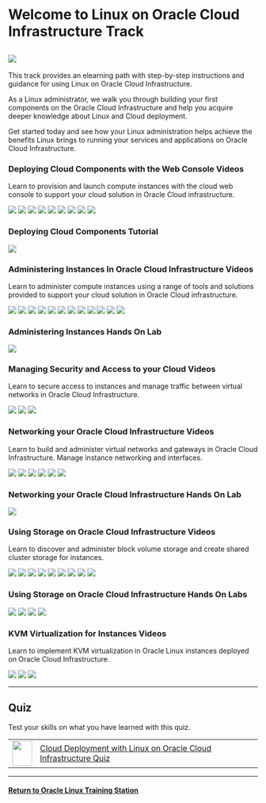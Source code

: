 
# Welcome to Linux on Oracle Cloud Infrastructure Track
![](../common/images/OLCI-1200x200-banner.png)
---
This track provides an elearning path with step-by-step instructions and guidance for using Linux on Oracle Cloud Infrastructure.

As a Linux administrator, we walk you through building your first components on the Oracle Cloud Infrastructure and help you acquire deeper knowledge about Linux and Cloud deployment.

Get started today and see how your Linux administration helps achieve the benefits Linux brings to running your services and applications on Oracle Cloud Infrastructure.

### Deploying Cloud Components with the Web Console Videos
Learn to provision and launch compute instances with the cloud web console to support your cloud solution in Oracle Cloud infrastructure.

[![](../common/images/creatLinxInst_tmp.png)](https://youtu.be/tlwlLd4GvCc)
[![](../common/images/creatAutoLinxInst_tmp.png)](https://youtu.be/eKQ6h7Onr-8)
[![](../common/images/creatWinInst_tmp.png)](https://youtu.be/8SgkZTUKwFg)
[![](../common/images/TermInst_tmp.png)](https://youtu.be/pRD_yUPuYjs)
[![](../common/images/detatt_tmp.png)](https://youtu.be/NAWAsx3cKxE)
[![](../common/images/usebv_tmp.png)](https://youtu.be/4mbAxZBy_es)
[![](../common/images/cinit_tmp.png)](https://youtu.be/P1sH3zevfHk)
[![](../common/images/terr_tmp.png)](https://youtu.be/SeBhCRr21pg)
[![](../common/images/confterr_tmp.png)](https://youtu.be/Bb25PRJ3Ats)

### Deploying Cloud Components Tutorial

[![](../common/images/terr_lab.png)](https://docs.oracle.com/en/learn/intro_terraform_linux/index.html)

### Administering Instances In Oracle Cloud Infrastructure Videos
Learn to administer compute instances using a range of tools and solutions provided to support your cloud solution in Oracle Cloud infrastructure.

[![](../common/images/enabociutil_tmp.png)](https://youtu.be/EV4ihmXZSUI)
[![](../common/images/getstartosm_tmp.png)](https://youtu.be/7qmy5VusYKA)
[![](../common/images/autolinosm_tmp.png)](https://youtu.be/Mt_zmEJ1UtM)
[![](../common/images/migautolinosm_tmp.png)](https://youtu.be/vNY4jelIdgk)
[![](../common/images/getstartosmwin_tmp.png)](https://youtu.be/DpAE_RhmRWg)
[![](../common/images/useosm_tmp.png)](https://youtu.be/txStsCT1onc)
[![](../common/images/comprpt_tmp.png)](https://youtu.be/_pKnAcA7GUs)
[![](../common/images/instpatc_tmp.png)](https://youtu.be/4eDTl5fPNKA)
[![](../common/images/kspliceoci_tmp.png)](https://youtu.be/79OMXQwUhoE)
[![](../common/images/guivnc_tmp.png)](https://youtu.be/B6et8JZFylA)
[![](../common/images/accwin_tmp.png)](https://youtu.be/d1fgBuE1GMY)
[![](../common/images/instvboxoci_tmp.png)](https://youtu.be/JFVlp5vS_3g)

### Administering Instances Hands On Lab

[![](../common/images/migratealx_lab.png)](https://luna.oracle.com/lab/8848ec22-81cd-46d5-aeab-dd2dae36118b)

### Managing Security and Access to your Cloud Videos
Learn to secure access to instances and manage traffic between virtual networks in Oracle Cloud Infrastructure.

[![](../common/images/genssh_tmp.png)](https://youtu.be/v5fGdgIrdd0)
[![](../common/images/netsec_tmp.png)](https://youtu.be/2KBBRnuk-lc)
[![](../common/images/seclst_tmp.png)](https://youtu.be/1AIXULHjabQ)

### Networking your Oracle Cloud Infrastructure Videos
Learn to build and administer virtual networks and gateways in Oracle Cloud Infrastructure. Manage instance networking and interfaces.

[![](../common/images/intronet_tmp.png)](https://youtu.be/mrt2e7yiq5M)
[![](../common/images/creavcn_tmp.png)](https://youtu.be/DICo2-eRPC4)
[![](../common/images/confvcn_tmp.png)](https://youtu.be/MtFNdZz20M4)
[![](../common/images/rmvcn_tmp.png)](https://youtu.be/uy7uVQXSJFc)
[![](../common/images/add2vnic_tmp.png)](https://youtu.be/AHOx8NV3iYA)
[![](../common/images/nmoci_tmp.png)](https://youtu.be/ZhbVYs1RBZ8)

### Networking your Oracle Cloud Infrastructure Hands On Lab

[![](../common/images/vcn_lab.png)](https://luna.oracle.com/lab/5a3f5ad9-7931-43d8-bcdb-40884d6a100f)

### Using Storage on Oracle Cloud Infrastructure Videos
Learn to discover and administer block volume storage and create shared cluster storage for instances.

[![](../common/images/bvs_tmp.png)](https://youtu.be/_W4TOj_g9bU)
[![](../common/images/ociutilstor_tmp.png)](https://youtu.be/A0cis4ZohVo)
[![](../common/images/confiscsi_tmp.png)](https://youtu.be/b2Go9QIrOFg)
[![](../common/images/confocfs_tmp.png)](https://youtu.be/E3pneYLWDFY)
[![](../common/images/creatlsa_tmp.png)](https://youtu.be/yN1sRMoWOFg)
[![](../common/images/conflsa_tmp.png)](https://youtu.be/5XIA2EskuUA)
[![](../common/images/worklsa_tmp.png)](https://youtu.be/vwQIAsU7cV4)
[![](../common/images/fss_tmp.png)](https://youtu.be/JpC1wO-OFA8)
[![](../common/images/objstor_tmp.png)](https://youtu.be/o5sb3u-Cb8s)

### Using Storage on Oracle Cloud Infrastructure Hands On Labs

[![](../common/images/oci-iscsi_lab.png)](https://luna.oracle.com/lab/dd23fba0-9e2b-4a62-b86c-bea4fbc08f9d)
[![](../common/images/conf_iscsi_lab.png)](https://luna.oracle.com/lab/f85faa38-5476-41a0-951e-56dd86a8ba78)
[![](../common/images/create_lsa_lab.png)](https://luna.oracle.com/lab/d57199a3-83f5-4ce9-97f8-feacf9e3db31)
[![](../common/images/conf_ocfs2_lab.png)](https://luna.oracle.com/lab/a7e62a2a-10d0-4b11-a317-bf559c99b148)

### KVM Virtualization for Instances Videos
Learn to implement KVM virtualization in Oracle Linux instances deployed on Oracle Cloud Infrastructure.

[![](../common/images/kvmimg_tmp.png)](https://youtu.be/R-zJgRIfil4)
[![](../common/images/kvmgst_tmp.png)](https://youtu.be/J3s8Myn7A2o)
[![](../common/images/ocikvm_tmp.png)](https://youtu.be/IiSsC7EqZSE)
   
---
## Quiz
Test your skills on what you have learned with this quiz.   
  
<table>
    <tr>
    <td><img src="../common/images/quiz_v2.png" width="40" height="50"></td>
    <td><a href="https://apexapps.oracle.com/pls/apex/f?p=ST_QUIZ:200:0::::P200_QUIZ_KEY:2EE71Y">Cloud Deployment with Linux on Oracle Cloud Infrastructure Quiz</a></td>
  </tr>
</table>    

---
#### [Return to Oracle Linux Training Station](../README.md)
